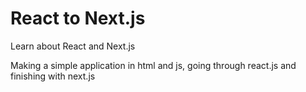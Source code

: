 # React to Next.js

Learn about React and Next.js

Making a simple application in html and js, going through react.js and finishing with next.js
